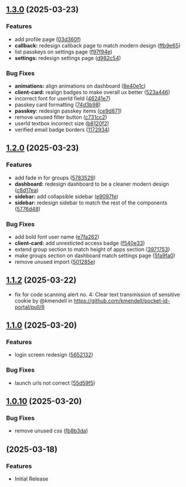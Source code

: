## [1.3.0](https://github.com/kmendell/pocket-id-portal/compare/v1.2.0...v1.3.0) (2025-03-23)

### Features

* add profile page ([03d360f](https://github.com/kmendell/pocket-id-portal/commit/03d360ff1ec2010cde51015d29be53174c63a35e))
* **callback:** redesign callback page to match modern design ([ffb9e65](https://github.com/kmendell/pocket-id-portal/commit/ffb9e65f8fece011991919b51934022adf533561))
* list passkeys on settings page ([f97f94e](https://github.com/kmendell/pocket-id-portal/commit/f97f94e947282bc03fc690cf00d71297c0a8e1ad))
* **settings:** redesign settings page ([d982c54](https://github.com/kmendell/pocket-id-portal/commit/d982c543fe73fae6d3b094788617a53290d26149))

### Bug Fixes

* **animations:** align animations on dashboard ([8e40e1c](https://github.com/kmendell/pocket-id-portal/commit/8e40e1c219f5defb995119aa8e464c218838f248))
* **client-card:** realign badges to make overall ux better ([523a446](https://github.com/kmendell/pocket-id-portal/commit/523a446f27a5b3938f7826ef0b33a0e82a527427))
* incorrect font for userId field ([46241e7](https://github.com/kmendell/pocket-id-portal/commit/46241e76aedf72769f8133e97345a3db53a3ac85))
* passkey card formatting ([74d3b98](https://github.com/kmendell/pocket-id-portal/commit/74d3b9861b12e37fcc5ea5619917e5b5fc04d2a6))
* **passkey:** redesign passkey items ([ce9d871](https://github.com/kmendell/pocket-id-portal/commit/ce9d871c8bce280e02a57cebeba84b56cd6dc717))
* remove unused filter button ([c731cc2](https://github.com/kmendell/pocket-id-portal/commit/c731cc2ee9352762c7994a5a5e79e71c458f641f))
* userId textbox incorrect size ([b8120f2](https://github.com/kmendell/pocket-id-portal/commit/b8120f2043a666d4cc3979f037e666b0b377d5dd))
* verified email badge borders ([1172934](https://github.com/kmendell/pocket-id-portal/commit/1172934e6c1985e8434529d93cc480408fc6b8ec))
## [1.2.0](https://github.com/kmendell/pocket-id-portal/compare/v1.1.2...v1.2.0) (2025-03-23)

### Features

* add fade in for groups ([5783529](https://github.com/kmendell/pocket-id-portal/commit/5783529d5656dd567da0b0567ddb8dde23ba149e))
* **dashboard:** redesign dashboard to be a cleaner modern design ([c8d17ea](https://github.com/kmendell/pocket-id-portal/commit/c8d17eafda463dc314c5e586492db1c8181bf3d9))
* **sidebar:** add collapsible sidebar ([e9097fe](https://github.com/kmendell/pocket-id-portal/commit/e9097fe4584db2b1899a2c35f0437cc1b2dea63b))
* **sidebar:** redesign sidebar to match the rest of the components ([5776d48](https://github.com/kmendell/pocket-id-portal/commit/5776d486800b90af826cb1d6cf967e44f19b990c))

### Bug Fixes

* add bold font user name ([e7fa262](https://github.com/kmendell/pocket-id-portal/commit/e7fa26288c646abdfffe6a85ab97144101c9cbf4))
* **client-card:** add unresticted access badge ([f540e33](https://github.com/kmendell/pocket-id-portal/commit/f540e334fa9bfbdf1e98fd33e2436df170f2eb76))
* extend group section to match height of apps section ([3971753](https://github.com/kmendell/pocket-id-portal/commit/397175342d07675991d88fe45497ea68f8490c6a))
* make groups section on dashboard match settings page ([5fa9fa0](https://github.com/kmendell/pocket-id-portal/commit/5fa9fa02a7d57f95771624a1ebd8652edb980fe9))
* remove unused import ([501285e](https://github.com/kmendell/pocket-id-portal/commit/501285e8fcefdcb995a668cbdd5f284be465aa36))
## [1.1.2](https://github.com/kmendell/pocket-id-portal/compare/v1.0.11...v1.1.0) (2025-03-22)

- fix for code scanning alert no. 4: Clear text transmission of sensitive cookie by @kmendell in https://github.com/kmendell/pocket-id-portal/pull/6

## [1.1.0](https://github.com/kmendell/pocket-id-portal/compare/v1.0.11...v1.1.0) (2025-03-20)

### Features

- login screen redesign ([5652132](https://github.com/kmendell/pocket-id-portal/commit/56521327077aa41b4d29f14862f3f77cb20e23c2))

### Bug Fixes

- launch urls not correct ([55d59f5](https://github.com/kmendell/pocket-id-portal/commit/55d59f545584b88da27e1ba0b65026d3732f0cf5))

## [1.0.10](https://github.com/kmendell/pocket-id-portal/compare/v1.1.0...v1.0.10) (2025-03-20)

### Bug Fixes

- remove unused css ([fb8b3da](https://github.com/kmendell/pocket-id-portal/commit/fb8b3da0ecdf16a95947e8bd99def7c296fc1a71))

## [](https://github.com/kmendell/pocket-id-portal/compare/v1.0.10..v) (2025-03-18)

### Features

- Initial Release
